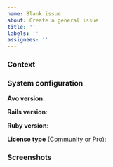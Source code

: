 ```yaml
---
name: Blank issue
about: Create a general issue
title: ''
labels: ''
assignees: ''
---
```


### Context
<!-- A clear and concise description of what the issue is. -->

### System configuration
**Avo version**:

**Rails version**:

**Ruby version**:

**License type** (Community or Pro):

### Screenshots
<!-- If applicable, add screenshots to help explain your problem. -->

